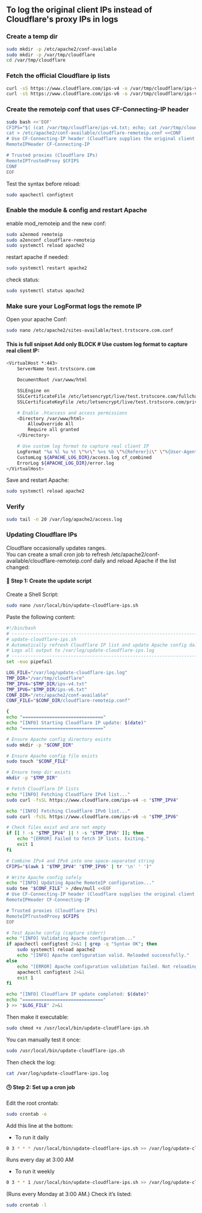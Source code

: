 ## To log the original client IPs instead of Cloudflare's proxy IPs in logs

### Create a temp dir
```sh
sudo mkdir -p /etc/apache2/conf-available
sudo mkdir -p /var/tmp/cloudflare
cd /var/tmp/cloudflare
```

### Fetch the official Cloudflare ip lists
```sh
curl -sS https://www.cloudflare.com/ips-v4 -o /var/tmp/cloudflare/ips-v4.txt
curl -sS https://www.cloudflare.com/ips-v6 -o /var/tmp/cloudflare/ips-v6.txt
```

### Create the remoteip conf that uses CF-Connecting-IP header
```sh
sudo bash <<'EOF'
CFIPS="$( (cat /var/tmp/cloudflare/ips-v4.txt; echo; cat /var/tmp/cloudflare/ips-v6.txt) | xargs )"
cat > /etc/apache2/conf-available/cloudflare-remoteip.conf <<CONF
# Use CF-Connecting-IP header (Cloudflare supplies the original client IP)
RemoteIPHeader CF-Connecting-IP

# Trusted proxies (Cloudflare IPs)
RemoteIPTrustedProxy $CFIPS
CONF
EOF
```

Test the syntax before reload:
```sh
sudo apachectl configtest
```

### Enable the module & config and restart Apache
enable mod_remoteip and the new conf:
```sh
sudo a2enmod remoteip
sudo a2enconf cloudflare-remoteip
sudo systemctl reload apache2
```

restart apache if needed:
```sh
sudo systemctl restart apache2
```

check status:
```sh
sudo systemctl status apache2
```

### Make sure your LogFormat logs the remote IP
Open your apache Conf:
```sh
sudo nano /etc/apache2/sites-available/test.trstscore.com.conf
```
#### This is full snipset Add only BLOCK  # Use custom log format to capture real client IP:
```sh
<VirtualHost *:443>
    ServerName test.trstscore.com

    DocumentRoot /var/www/html

    SSLEngine on
    SSLCertificateFile /etc/letsencrypt/live/test.trstscore.com/fullchain.pem
    SSLCertificateKeyFile /etc/letsencrypt/live/test.trstscore.com/privkey.pem

    # Enable .htaccess and access permissions
    <Directory /var/www/html>
        AllowOverride All
        Require all granted
    </Directory>

    # Use custom log format to capture real client IP
    LogFormat "%a %l %u %t \"%r\" %>s %b \"%{Referer}i\" \"%{User-Agent}i\"" cf_combined
    CustomLog ${APACHE_LOG_DIR}/access.log cf_combined
    ErrorLog ${APACHE_LOG_DIR}/error.log
</VirtualHost>
```
Save and restart Apache:
```sh
sudo systemctl reload apache2
```
### Verify
```sh
sudo tail -n 20 /var/log/apache2/access.log
```

### Updating Cloudflare IPs
Cloudflare occasionally updates ranges.  
You can create a small cron job to refresh /etc/apache2/conf-available/cloudflare-remoteip.conf daily and reload Apache if the list changed:  

#### 🧩 Step 1: Create the update script

Create a Shell Script:
```sh
sudo nano /usr/local/bin/update-cloudflare-ips.sh
```

Paste the following content:
```sh
#!/bin/bash
# ------------------------------------------------------------------------------
# update-cloudflare-ips.sh
# Automatically refresh Cloudflare IP list and update Apache config daily
# Logs all output to /var/log/update-cloudflare-ips.log
# ------------------------------------------------------------------------------
set -euo pipefail

LOG_FILE="/var/log/update-cloudflare-ips.log"
TMP_DIR="/var/tmp/cloudflare"
TMP_IPV4="$TMP_DIR/ips-v4.txt"
TMP_IPV6="$TMP_DIR/ips-v6.txt"
CONF_DIR="/etc/apache2/conf-available"
CONF_FILE="$CONF_DIR/cloudflare-remoteip.conf"

{
echo "=============================="
echo "[INFO] Starting Cloudflare IP update: $(date)"
echo "=============================="

# Ensure Apache config directory exists
sudo mkdir -p "$CONF_DIR"

# Ensure Apache config file exists
sudo touch "$CONF_FILE"

# Ensure temp dir exists
mkdir -p "$TMP_DIR"

# Fetch Cloudflare IP lists
echo "[INFO] Fetching Cloudflare IPv4 list..."
sudo curl -fsSL https://www.cloudflare.com/ips-v4 -o "$TMP_IPV4"

echo "[INFO] Fetching Cloudflare IPv6 list..."
sudo curl -fsSL https://www.cloudflare.com/ips-v6 -o "$TMP_IPV6"

# Check files exist and are not empty
if [[ ! -s "$TMP_IPV4" || ! -s "$TMP_IPV6" ]]; then
    echo "[ERROR] Failed to fetch IP lists. Exiting."
    exit 1
fi

# Combine IPv4 and IPv6 into one space-separated string
CFIPS="$(awk 1 "$TMP_IPV4" "$TMP_IPV6" | tr '\n' ' ')"

# Write Apache config safely
echo "[INFO] Updating Apache RemoteIP configuration..."
sudo tee "$CONF_FILE" > /dev/null <<EOF
# Use CF-Connecting-IP header (Cloudflare supplies the original client IP)
RemoteIPHeader CF-Connecting-IP

# Trusted proxies (Cloudflare IPs)
RemoteIPTrustedProxy $CFIPS
EOF

# Test Apache config (capture stderr)
echo "[INFO] Validating Apache configuration..."
if apachectl configtest 2>&1 | grep -q "Syntax OK"; then
    sudo systemctl reload apache2
    echo "[INFO] Apache configuration valid. Reloaded successfully."
else
    echo "[ERROR] Apache configuration validation failed. Not reloading."
    apachectl configtest 2>&1
    exit 1
fi

echo "[INFO] Cloudflare IP update completed: $(date)"
echo "=============================="
} >> "$LOG_FILE" 2>&1
```
Then make it executable:
```sh
sudo chmod +x /usr/local/bin/update-cloudflare-ips.sh
```
You can manually test it once:
```sh
sudo /usr/local/bin/update-cloudflare-ips.sh
```
Then check the log:
```sh
cat /var/log/update-cloudflare-ips.log
```
#### 🕒 Step 2: Set up a cron job
Edit the root crontab:
```sh
sudo crontab -e
```
Add this line at the bottom:
* To run it daily
```sh
0 3 * * * /usr/local/bin/update-cloudflare-ips.sh >> /var/log/update-cloudflare-ips.log 2>&1
```
Runs every day at 3:00 AM  
* To run it weekly
```sh
0 3 * * 1 /usr/local/bin/update-cloudflare-ips.sh >> /var/log/update-cloudflare-ips.log 2>&1
```
(Runs every Monday at 3:00 AM.)
Check it’s listed:
```sh
sudo crontab -l
```
